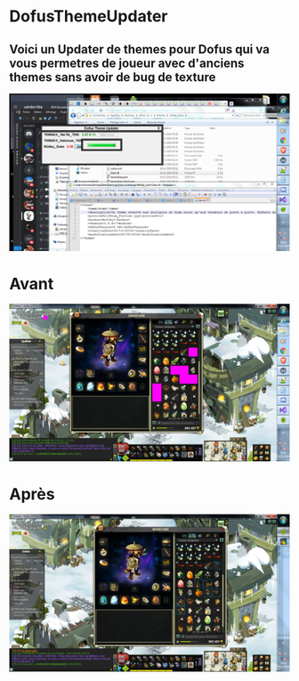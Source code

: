 # DofusThemeUpdater

<h2>Voici un Updater de themes pour Dofus qui va vous permetres de joueur avec d'anciens themes sans avoir de bug de texture</h2>

![alt text](https://github.com/AmlostudioDev/DofusThemeUpdater/blob/main/Preview/DofusThemeUpdater.png?raw=true)
<h1>Avant</h1>

![alt text](https://github.com/AmlostudioDev/DofusThemeUpdater/blob/main/Preview/DofusThemeUpdater_Before.png?raw=true)
<h1>Après</h1>

![alt text](https://github.com/AmlostudioDev/DofusThemeUpdater/blob/main/Preview/DofusThemeUpdater_After.png?raw=true)
